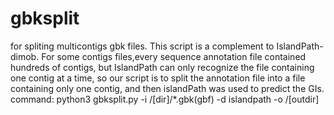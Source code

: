 # gbksplit
for spliting multicontigs gbk files.
This script is a complement to IslandPath-dimob. For some contigs files,every sequence annotation file contained hundreds of contigs, but IslandPath can only recognize the file containing one contig at a time, so our script is to split the annotation file into a file containing only one contig, and then islandPath was used to predict the GIs. 
command: 
python3 gbksplit.py -i /[dir]/*.gbk(gbf) -d islandpath -o /[outdir]
